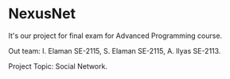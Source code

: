 # NexusNet
It's our project for final exam for Advanced Programming course.

Out team: I. Elaman SE-2115, S. Elaman SE-2115, A. Ilyas SE-2113.

Project Topic: Social Network.
